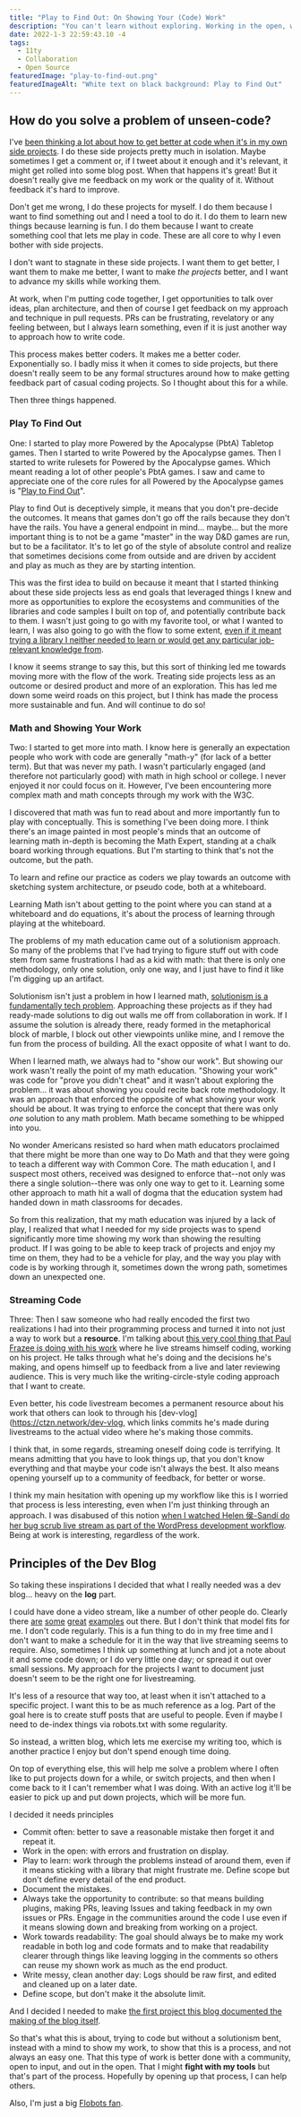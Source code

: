 ```yaml
---
title: "Play to Find Out: On Showing Your (Code) Work"
description: "You can't learn without exploring. Working in the open, while scary, makes for easy collaboration, better results."
date: 2022-1-3 22:59:43.10 -4
tags:
  - 11ty
  - Collaboration
  - Open Source
featuredImage: "play-to-find-out.png"
featuredImageAlt: "White text on black background: Play to Find Out"
---
```


## How do you solve a problem of unseen-code?

I've [been thinking a lot about how to get better at code when it's in my own side projects](https://twitter.com/Chronotope/status/1390700217838841860). I do these side projects pretty much in isolation. Maybe sometimes I get a comment or, if I tweet about it enough and it's relevant, it might get rolled into some blog post. When that happens it's great! But it doesn't really give me feedback on my work or the quality of it. Without feedback it's hard to improve.

Don't get me wrong, I do these projects for myself. I do them because I want to find something out and I need a tool to do it. I do them to learn new things because learning is fun. I do them because I want to create something cool that lets me play in code. These are all core to why I even bother with side projects.

I don't want to stagnate in these side projects. I want them to get better, I want them to make me better, I want to make *the projects* better, and I want to advance my skills while working them.

At work, when I'm putting code together, I get opportunities to talk over ideas, plan architecture, and then of course I get feedback on my approach and technique in pull requests. PRs can be frustrating, revelatory or any feeling between, but I always learn something, even if it is just another way to approach how to write code.

This process makes better coders. It makes me a better coder. Exponentially so. I badly miss it when it comes to side projects, but there doesn't really seem to be any formal structures around how to make getting feedback part of casual coding projects. So I thought about this for a while.

Then three things happened.

### Play To Find Out

One: I started to play more Powered by the Apocalypse (PbtA) Tabletop games. Then I started to write Powered by the Apocalypse games. Then I started to write rulesets for Powered by the Apocalypse games. Which meant reading a lot of other people's PbtA games. I saw and came to appreciate one of the core rules for all Powered by the Apocalypse games is "[Play to Find Out](https://twitter.com/lumpleygames/status/1152247889885876224)".

Play to find Out is deceptively simple, it means that you don't pre-decide the outcomes. It means that games don't go off the rails because they don't have the rails. You have a general endpoint in mind... maybe... but the more important thing is to not be a game "master" in the way D&D games are run, but to be a facilitator. It's to let go of the style of absolute control and realize that sometimes decisions come from outside and are driven by accident and play as much as they are by starting intention.

This was the first idea to build on because it meant that I started thinking about these side projects less as end goals that leveraged things I knew and more as opportunities to explore the ecosystems and communities of the libraries and code samples I built on top of, and potentially contribute back to them. I wasn't just going to go with my favorite tool, or what I wanted to learn, I was also going to go with the flow to some extent, [even if it meant trying a library I neither needed to learn or would get any particular job-relevant knowledge from](https://fightwithtools.dev/posts/projects/devblog/retro-markdown-it/).

I know it seems strange to say this, but this sort of thinking led me towards moving more with the flow of the work. Treating side projects less as an outcome or desired product and more of an exploration. This has led me down some weird roads on this project, but I think has made the process more sustainable and fun. And will continue to do so!

### Math and Showing Your Work

Two: I started to get more into math. I know here is generally an expectation people who work with code are generally "math-y" (for lack of a better term). But that was never my path. I wasn't particularly engaged (and therefore not particularly good) with math in high school or college. I never enjoyed it nor could focus on it. However, I've been encountering more complex math and math concepts through my work with the W3C.

I discovered that math was fun to read about and more importantly fun to play with conceptually. This is something I've been doing more. I think there's an image painted in most people's minds that an outcome of learning math in-depth is becoming the Math Expert, standing at a chalk board working through equations. But I'm starting to think that's not the outcome, but the path.

To learn and refine our practice as coders we play towards an outcome with sketching system architecture, or pseudo code, both at a whiteboard.

Learning Math isn't about getting to the point where you can stand at a whiteboard and do equations, it's about the process of learning through playing at the whiteboard.

The problems of my math education came out of a solutionism approach. So many of the problems that I've had trying to figure stuff out with code stem from same frustrations I had as a kid with math: that there is only one methodology, only one solution, only one way, and I just have to find it like I'm digging up an artifact.

Solutionism isn't just a problem in how I learned math, [solutionism is a fundamentally tech problem](https://www.macmillandictionary.com/us/buzzword/entries/solutionism.html). Approaching these projects as if they had ready-made solutions to dig out walls me off from collaboration in work. If I assume the solution is already there, ready formed in the metaphorical block of marble, I block out other viewpoints unlike mine, and I remove the fun from the process of building. All the exact opposite of what I want to do.

When I learned math, we always had to "show our work". But showing our work wasn't really the point of my math education. "Showing your work" was code for "prove you didn't cheat" and it wasn't about exploring the problem... it was about showing you could recite back rote methodology. It was an approach that enforced the opposite of what showing your work should be about. It was trying to enforce the concept that there was only *one* solution to any math problem. Math became something to be whipped into you.

No wonder Americans resisted so hard when math educators proclaimed that there might be more than one way to Do Math and that they were going to teach a different way with Common Core. The math education I, and I suspect most others, received was designed to enforce that--not only was there a single solution--there was only one way to get to it. Learning some other approach to math hit a wall of dogma that the education system had handed down in math classrooms for decades.

So from this realization, that my math education was injured by a lack of play, I realized that what I needed for my side projects was to spend significantly more time showing my work than showing the resulting product. If I was going to be able to keep track of projects and enjoy my time on them, they had to be a vehicle for play, and the way you play with code is by working through it, sometimes down the wrong path, sometimes down an unexpected one.

### Streaming Code

Three: Then I saw someone who had really encoded the first two realizations I had into their programming process and turned it into not just a way to work but a **resource**. I'm talking about [this very cool thing that Paul Frazee is doing with his work](https://twitter.com/pfrazee/status/1371174362531962880) where he live streams himself coding, working on his project. He talks through what he's doing and the decisions he's making, and opens himself up to feedback from a live and later reviewing audience. This is very much like the writing-circle-style coding approach that I want to create.

Even better, his code livestream becomes a permanent resource about his work that others can look to through his [dev-vlog](https://ctzn.network/dev-vlog, which links commits he's made during livestreams to the actual video where he's making those commits.

I think that, in some regards, streaming oneself doing code is terrifying. It means admitting that you have to look things up, that you don't know everything and that maybe your code isn't always the best. It also means opening yourself up to a community of feedback, for better or worse.

I think my main hesitation with opening up my workflow like this is I worried that process is less interesting, even when I'm just thinking through an approach. I was disabused of this notion [when I watched Helen 侯-Sandí do her bug scrub live stream as part of the WordPress development workflow](https://twitter.com/helenhousandi/status/1306277814551928832). Being at work is interesting, regardless of the work.

## Principles of the Dev Blog

So taking these inspirations I decided that what I really needed was a dev blog... heavy on the **log** part.

I could have done a video stream, like a number of other people do. Clearly there [are](https://www.youtube.com/channel/UCSkcL4my2wgDRFvjQOJzrlg) [some](https://www.twitch.tv/williamchyr) [great](https://www.twitch.tv/mvandevander) [examples](https://www.twitch.tv/devwars/videos) out there. But I don't think that model fits for me. I don't code regularly. This is a fun thing to do in my free time and I don't want to make a schedule for it in the way that live streaming seems to require. Also, sometimes I think up something at lunch and jot a note about it and some code down; or I do very little one day; or spread it out over small sessions. My approach for the projects I want to document just doesn't seem to be the right one for livestreaming.

It's less of a resource that way too, at least when it isn't attached to a specific project. I want this to be as much reference as a log. Part of the goal here is to create stuff posts that are useful to people. Even if maybe I need to de-index things via robots.txt with some regularity.

So instead, a written blog, which lets me exercise my writing too, which is another practice I enjoy but don't spend enough time doing.

On top of everything else, this will help me solve a problem where I often like to put projects down for a while, or switch projects, and then when I come back to it I can't remember what I was doing. With an active log it'll be easier to pick up and put down projects, which will be more fun.

I decided it needs principles

- Commit often: better to save a reasonable mistake then forget it and repeat it.
- Work in the open: with errors and frustration on display.
- Play to learn: work through the problems instead of around them, even if it means sticking with a library that might frustrate me. Define scope but don't define every detail of the end product.
- Document the mistakes.
- Always take the opportunity to contribute: so that means building plugins, making PRs, leaving Issues and taking feedback in my own issues or PRs. Engage in the communities around the code I use even if it means slowing down and breaking from working on a project.
- Work towards readability: The goal should always be to make my work readable in both log and code formats and to make that readability clearer through things like leaving logging in the comments so others can reuse my shown work as much as the end product.
- Write messy, clean another day: Logs should be raw first, and edited and cleaned up on a later date.
- Define scope, but don't make it the absolute limit.

And I decided I needed to make [the first project this blog documented the making of the blog itself](https://fightwithtools.dev/projects/devblog/).

So that's what this is about, trying to code but without a solutionism bent, instead with a mind to show my work, to show that this is a process, and not always an easy one. That this type of work is better done with a community, open to input, and out in the open. That I might **fight with my tools** but that's part of the process. Hopefully by opening up that process, I can help others.

Also, I'm just a big [Flobots fan](https://open.spotify.com/album/2mSCSmEjNdJUic3fcqse57?si=8GiAlR9XT2aD1mK54NLQ3Q).
